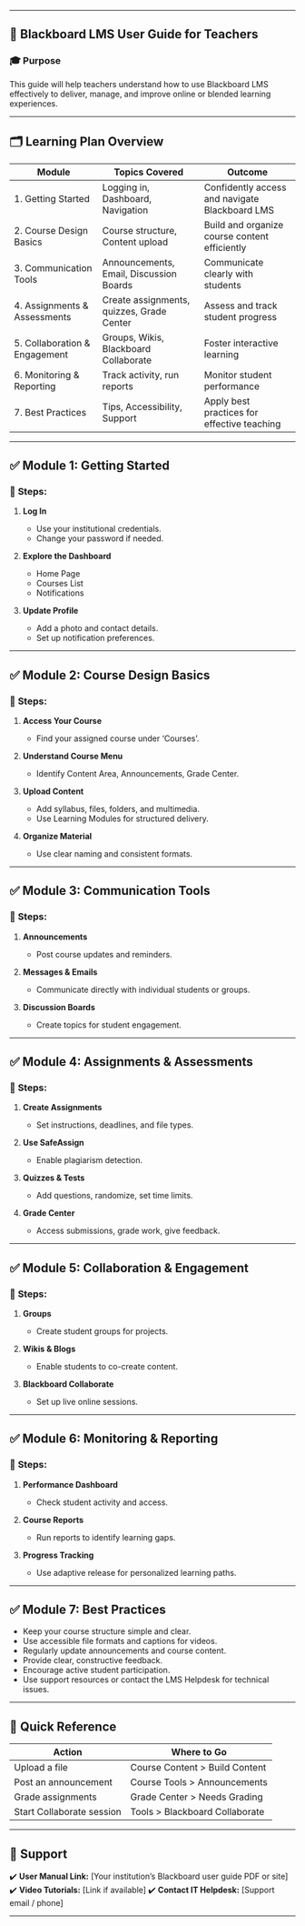 
---

## 📘 **Blackboard LMS User Guide for Teachers**

### 🎓 **Purpose**

This guide will help teachers understand how to use Blackboard LMS effectively to deliver, manage, and improve online or blended learning experiences.

---

## 🗂️ **Learning Plan Overview**

| Module                        | Topics Covered                            | Outcome                                        |
| ----------------------------- | ----------------------------------------- | ---------------------------------------------- |
| 1. Getting Started            | Logging in, Dashboard, Navigation         | Confidently access and navigate Blackboard LMS |
| 2. Course Design Basics       | Course structure, Content upload          | Build and organize course content efficiently  |
| 3. Communication Tools        | Announcements, Email, Discussion Boards   | Communicate clearly with students              |
| 4. Assignments & Assessments  | Create assignments, quizzes, Grade Center | Assess and track student progress              |
| 5. Collaboration & Engagement | Groups, Wikis, Blackboard Collaborate     | Foster interactive learning                    |
| 6. Monitoring & Reporting     | Track activity, run reports               | Monitor student performance                    |
| 7. Best Practices             | Tips, Accessibility, Support              | Apply best practices for effective teaching    |

---

## ✅ **Module 1: Getting Started**

### 📍 **Steps:**

1. **Log In**

   * Use your institutional credentials.
   * Change your password if needed.
2. **Explore the Dashboard**

   * Home Page
   * Courses List
   * Notifications
3. **Update Profile**

   * Add a photo and contact details.
   * Set up notification preferences.

---

## ✅ **Module 2: Course Design Basics**

### 📍 **Steps:**

1. **Access Your Course**

   * Find your assigned course under ‘Courses’.
2. **Understand Course Menu**

   * Identify Content Area, Announcements, Grade Center.
3. **Upload Content**

   * Add syllabus, files, folders, and multimedia.
   * Use Learning Modules for structured delivery.
4. **Organize Material**

   * Use clear naming and consistent formats.

---

## ✅ **Module 3: Communication Tools**

### 📍 **Steps:**

1. **Announcements**

   * Post course updates and reminders.
2. **Messages & Emails**

   * Communicate directly with individual students or groups.
3. **Discussion Boards**

   * Create topics for student engagement.

---

## ✅ **Module 4: Assignments & Assessments**

### 📍 **Steps:**

1. **Create Assignments**

   * Set instructions, deadlines, and file types.
2. **Use SafeAssign**

   * Enable plagiarism detection.
3. **Quizzes & Tests**

   * Add questions, randomize, set time limits.
4. **Grade Center**

   * Access submissions, grade work, give feedback.

---

## ✅ **Module 5: Collaboration & Engagement**

### 📍 **Steps:**

1. **Groups**

   * Create student groups for projects.
2. **Wikis & Blogs**

   * Enable students to co-create content.
3. **Blackboard Collaborate**

   * Set up live online sessions.

---

## ✅ **Module 6: Monitoring & Reporting**

### 📍 **Steps:**

1. **Performance Dashboard**

   * Check student activity and access.
2. **Course Reports**

   * Run reports to identify learning gaps.
3. **Progress Tracking**

   * Use adaptive release for personalized learning paths.

---

## ✅ **Module 7: Best Practices**

* Keep your course structure simple and clear.
* Use accessible file formats and captions for videos.
* Regularly update announcements and course content.
* Provide clear, constructive feedback.
* Encourage active student participation.
* Use support resources or contact the LMS Helpdesk for technical issues.

---

## 📄 **Quick Reference**

| Action                    | Where to Go                    |
| ------------------------- | ------------------------------ |
| Upload a file             | Course Content > Build Content |
| Post an announcement      | Course Tools > Announcements   |
| Grade assignments         | Grade Center > Needs Grading   |
| Start Collaborate session | Tools > Blackboard Collaborate |

---

## 💬 **Support**

✔️ **User Manual Link:** \[Your institution’s Blackboard user guide PDF or site]
✔️ **Video Tutorials:** \[Link if available]
✔️ **Contact IT Helpdesk:** \[Support email / phone]

---

